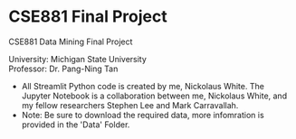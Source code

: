 # CSE881 Final Project
CSE881 Data Mining Final Project

University: Michigan State University <br>
Professor: Dr. Pang-Ning Tan <br>

* All Streamlit Python code is created by me, Nickolaus White. The Jupyter Notebook is a collaboration between me, Nickolaus White, and my fellow researchers Stephen Lee and Mark Carravallah. 
* Note: Be sure to download the required data, more infomration is provided in the 'Data' Folder.
